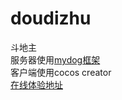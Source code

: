 # doudizhu
斗地主  
服务器使用[mydog框架](https://github.com/ahuangege/mydog)  
客户端使用cocos creator  
[在线体验地址](http://mydog.wiki/games/doudizhu/)

